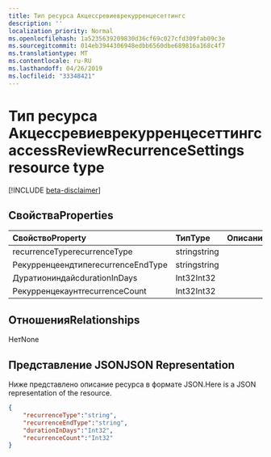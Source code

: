 ```yaml
---
title: Тип ресурса Акцессревиеврекурренцесеттингс
description: ''
localization_priority: Normal
ms.openlocfilehash: 1a5235639209830d36cf69c027cfd309fab09c3e
ms.sourcegitcommit: 014eb3944306948edbb6560dbe689816a168c4f7
ms.translationtype: MT
ms.contentlocale: ru-RU
ms.lasthandoff: 04/26/2019
ms.locfileid: "33348421"
---
```

# <a name="accessreviewrecurrencesettings-resource-type"></a><span data-ttu-id="c1648-102">Тип ресурса Акцессревиеврекурренцесеттингс</span><span class="sxs-lookup"><span data-stu-id="c1648-102">accessReviewRecurrenceSettings resource type</span></span>

[!INCLUDE [beta-disclaimer](../../includes/beta-disclaimer.md)]


## <a name="properties"></a><span data-ttu-id="c1648-103">Свойства</span><span class="sxs-lookup"><span data-stu-id="c1648-103">Properties</span></span>
|<span data-ttu-id="c1648-104">Свойство</span><span class="sxs-lookup"><span data-stu-id="c1648-104">Property</span></span>|<span data-ttu-id="c1648-105">Тип</span><span class="sxs-lookup"><span data-stu-id="c1648-105">Type</span></span>|<span data-ttu-id="c1648-106">Описание</span><span class="sxs-lookup"><span data-stu-id="c1648-106">Description</span></span>|
|:---|:---|:---|
| <span data-ttu-id="c1648-107">recurrenceType</span><span class="sxs-lookup"><span data-stu-id="c1648-107">recurrenceType</span></span> | <span data-ttu-id="c1648-108">string</span><span class="sxs-lookup"><span data-stu-id="c1648-108">string</span></span> |  |
| <span data-ttu-id="c1648-109">Рекурренцеендтипе</span><span class="sxs-lookup"><span data-stu-id="c1648-109">recurrenceEndType</span></span> | <span data-ttu-id="c1648-110">string</span><span class="sxs-lookup"><span data-stu-id="c1648-110">string</span></span> |  |
| <span data-ttu-id="c1648-111">Дуратиониндайс</span><span class="sxs-lookup"><span data-stu-id="c1648-111">durationInDays</span></span> | <span data-ttu-id="c1648-112">Int32</span><span class="sxs-lookup"><span data-stu-id="c1648-112">Int32</span></span> |  |
| <span data-ttu-id="c1648-113">Рекурренцекаунт</span><span class="sxs-lookup"><span data-stu-id="c1648-113">recurrenceCount</span></span> | <span data-ttu-id="c1648-114">Int32</span><span class="sxs-lookup"><span data-stu-id="c1648-114">Int32</span></span> |  |

## <a name="relationships"></a><span data-ttu-id="c1648-115">Отношения</span><span class="sxs-lookup"><span data-stu-id="c1648-115">Relationships</span></span>
<span data-ttu-id="c1648-116">Нет</span><span class="sxs-lookup"><span data-stu-id="c1648-116">None</span></span>
## <a name="json-representation"></a><span data-ttu-id="c1648-117">Представление JSON</span><span class="sxs-lookup"><span data-stu-id="c1648-117">JSON Representation</span></span>
<span data-ttu-id="c1648-118">Ниже представлено описание ресурса в формате JSON.</span><span class="sxs-lookup"><span data-stu-id="c1648-118">Here is a JSON representation of the resource.</span></span>
<!--{
  "blockType": "resource",
  "@odata.type": "microsoft.graph.accessReviewRecurrenceSettings"
}-->
``` json
{
    "recurrenceType":"string",
    "recurrenceEndType":"string",
    "durationInDays":"Int32",
    "recurrenceCount":"Int32"
}
```



